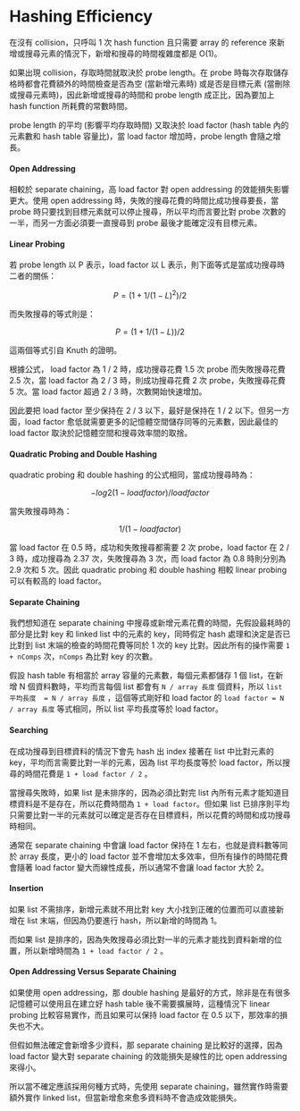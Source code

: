 # Hashing Efficiency

在沒有 collision，只呼叫 1 次 hash function 且只需要 array 的 reference 來新增或搜尋元素的情況下，新增和搜尋的時間複雜度都是 O\(1\)。

如果出現 collision，存取時間就取決於 probe length。在 probe 時每次存取儲存格時都會花費額外的時間檢查是否為空 \(當新增元素時\) 或是否是目標元素 \(當刪除或搜尋元素時\)，因此新增或搜尋的時間和 probe length 成正比，因為要加上 hash function 所耗費的常數時間。

probe length 的平均 \(影響平均存取時間\) 又取決於 load factor \(hash table 內的元素數和 hash table 容量比\)，當 load factor 增加時，probe length 會隨之增長。

#### Open Addressing

相較於 separate chaining，高 load factor 對 open addressing 的效能損失影響更大。使用 open addressing 時，失敗的搜尋花費的時間比成功搜尋要長，當 probe 時只要找到目標元素就可以停止搜尋，所以平均而言要比對 probe 次數的一半，而另一方面必須要一直搜尋到 probe 最後才能確定沒有目標元素。

#### Linear Probing

若 probe length 以 P 表示，load factor 以 L 表示，則下面等式是當成功搜尋時二者的關係：

$$
P = ( 1 + 1 / (1 - L) ^ 2) / 2
$$

而失敗搜尋的等式則是：

$$
P = (1 + 1 / (1 - L)) / 2
$$

這兩個等式引自 Knuth 的證明。

根據公式， load factor 為 1 / 2 時，成功搜尋花費 1.5 次 probe 而失敗搜尋花費 2.5 次，當 load factor 為 2 / 3 時，則成功搜尋花費 2 次 probe，失敗搜尋花費 5 次。當 load factor 超過 2 / 3 時，次數開始快速增加。

因此要把 load factor 至少保持在 2 / 3 以下，最好是保持在 1 / 2 以下。但另一方面，load factor 愈低就需要更多的記憶體空間儲存同等的元素數，因此最佳的 load factor 取決於記憶體空間和搜尋效率間的取捨。

#### Quadratic Probing and Double Hashing

quadratic probing 和 double hashing 的公式相同，當成功搜尋時為：

$$
-log2(1 - load factor) / load factor
$$

當失敗搜尋時為：

$$
1 / (1- load factor)
$$

當 load factor 在 0.5 時，成功和失敗搜尋都需要 2 次 probe，load factor 在 2 / 3 時，成功搜尋為 2.37 次，失敗搜尋為 3 次，而 load factor 為 0.8 時則分別為 2.9 次和 5 次。因此 quadratic probing 和 double hashing 相較 linear probing 可以有較高的 load factor。

#### Separate Chaining

我們想知道在 separate chaining 中搜尋或新增元素花費的時間，先假設最耗時的部分是比對 key 和 linked list 中的元素的 key，同時假定 hash 處理和決定是否已比對到 list 末端的檢查的時間花費等同於 1 次的 key 比對。因此所有的操作需要 `1 + nComps` 次，`nComps` 為比對 key 的次數。

假設 hash table 有相當於 array 容量的元素數，每個元素都儲存 1 個 list，在新增 N 個資料數時，平均而言每個 list 都會有 `N / array 長度` 個資料，所以 `list 平均長度  = N / array 長度` ，這個等式剛好和 load factor 的 `load factor = N / array 長度` 等式相同，所以 list 平均長度等於 load factor。

#### Searching

在成功搜尋到目標資料的情況下會先 hash 出 index 接著在 list 中比對元素的 key，平均而言需要比對一半的元素，因為 list 平均長度等於 load factor，所以搜尋的時間花費是 `1 + load factor / 2` 。

當搜尋失敗時，如果 list 是未排序的，因為必須比對完 list 內所有元素才能知道目標資料是不是存在，所以花費時間為 `1 + load factor`。但如果 list 已排序則平均只需要比對一半的元素就可以確定是否存在目標資料，所以花費的時間和成功搜尋時相同。 

通常在 separate chaining 中會讓 load factor 保持在 1 左右，也就是資料數等同於 array 長度，更小的 load factor 並不會增加太多效率，但所有操作的時間花費會隨著 load factor 變大而線性成長，所以通常不會讓 load factor 大於 2。

#### Insertion

如果 list 不需排序，新增元素就不用比對 key 大小找到正確的位置而可以直接新增在 list 末端，但因為仍要進行 hash，所以新增的時間為 1。

而如果 list 是排序的，因為失敗搜尋必須比對一半的元素才能找到資料新增的位置，所以新增時間為 `1 + load factor / 2` 。

#### Open Addressing Versus Separate  Chaining

如果使用 open addressing，那 double hashing 是最好的方式，除非是在有很多記憶體可以使用且在建立好 hash table 後不需要擴展時，這種情況下 linear probing 比較容易實作，而且如果可以保持 load factor 在 0.5 以下，那效率的損失也不大。

但假如無法確定會新增多少資料，那 separate chaining 是比較好的選擇，因為 load factor 變大對 separate chaining 的效能損失是線性的比 open addressing 來得小。

所以當不確定應該採用何種方式時，先使用 separate chaining，雖然實作時需要額外實作 linked list，但當新增愈來愈多資料時不會造成效能損失。



